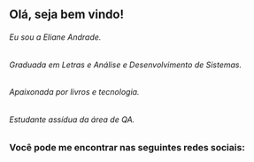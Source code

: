 
## Olá, seja bem vindo!

###### Eu sou a Eliane Andrade. 
###### Graduada em Letras e Análise e Desenvolvimento de Sistemas. 
###### Apaixonada por livros e tecnologia.
###### Estudante assídua da área de QA. 
##

### Você pode me encontrar nas seguintes redes sociais:
<div>
  <a href="https://www.linkedin.com/in/eliane-maria-de-andrade" src="https://img.shields.io/badge/LinkedIn-0077B5?style=for-the-badge&logo=linkedin&logoColor=white" </a>
</div>
